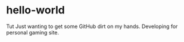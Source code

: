 # hello-world
Tut
Just wanting to get some GitHub dirt on my hands. Developing for personal gaming site.
